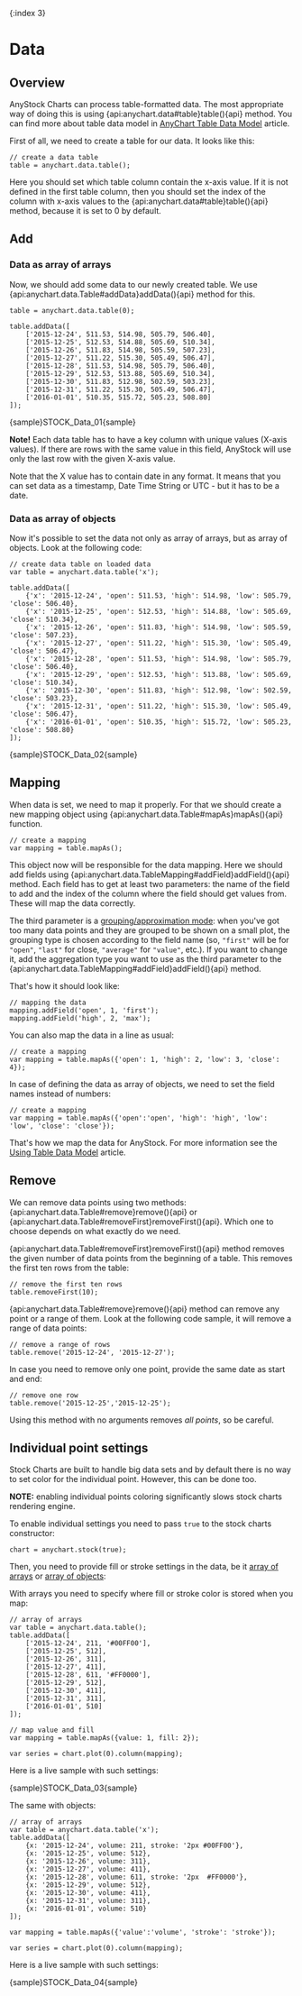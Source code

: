 {:index 3}

# Data

## Overview

AnyStock Charts can process table-formatted data. The most appropriate way of doing this is using {api:anychart.data#table}table(){api} method. You can find more about table data model in [AnyChart Table Data Model](../Working_with_Data/Using_Table_Data_Model) article.

First of all, we need to create a table for our data. It looks like this:

```
// create a data table
table = anychart.data.table();
```

Here you should set which table column contain the x-axis value. If it is not defined in the first table column, then you should set the index of the column with x-axis values to the {api:anychart.data#table}table(){api} method, because it is set to 0 by default.

## Add

### Data as array of arrays

Now, we should add some data to our newly created table. We use {api:anychart.data.Table#addData}addData(){api} method for this.

```
table = anychart.data.table(0);

table.addData([
    ['2015-12-24', 511.53, 514.98, 505.79, 506.40],
    ['2015-12-25', 512.53, 514.88, 505.69, 510.34],
    ['2015-12-26', 511.83, 514.98, 505.59, 507.23],
    ['2015-12-27', 511.22, 515.30, 505.49, 506.47],
    ['2015-12-28', 511.53, 514.98, 505.79, 506.40],
    ['2015-12-29', 512.53, 513.88, 505.69, 510.34],
    ['2015-12-30', 511.83, 512.98, 502.59, 503.23],
    ['2015-12-31', 511.22, 515.30, 505.49, 506.47],
    ['2016-01-01', 510.35, 515.72, 505.23, 508.80]
]);
```

{sample}STOCK\_Data\_01{sample}

**Note!** Each data table has to have a key column with unique values (X-axis values). If there are rows with the same value in this field, AnyStock will use only the last row with the given X-axis value.

Note that the X value has to contain date in any format. It means that you can set data as a timestamp, Date Time String or UTC - but it has to be a date.

### Data as array of objects

Now it's possible to set the data not only as array of arrays, but as array of objects. Look at the following code:

```
// create data table on loaded data
var table = anychart.data.table('x');

table.addData([
    {'x': '2015-12-24', 'open': 511.53, 'high': 514.98, 'low': 505.79, 'close': 506.40},
    {'x': '2015-12-25', 'open': 512.53, 'high': 514.88, 'low': 505.69, 'close': 510.34},
    {'x': '2015-12-26', 'open': 511.83, 'high': 514.98, 'low': 505.59, 'close': 507.23},
    {'x': '2015-12-27', 'open': 511.22, 'high': 515.30, 'low': 505.49, 'close': 506.47},
    {'x': '2015-12-28', 'open': 511.53, 'high': 514.98, 'low': 505.79, 'close': 506.40},
    {'x': '2015-12-29', 'open': 512.53, 'high': 513.88, 'low': 505.69, 'close': 510.34},
    {'x': '2015-12-30', 'open': 511.83, 'high': 512.98, 'low': 502.59, 'close': 503.23},
    {'x': '2015-12-31', 'open': 511.22, 'high': 515.30, 'low': 505.49, 'close': 506.47},
    {'x': '2016-01-01', 'open': 510.35, 'high': 515.72, 'low': 505.23, 'close': 508.80}
]);
```

{sample}STOCK\_Data\_02{sample}

## Mapping

When data is set, we need to map it properly. For that we should create a new mapping object using {api:anychart.data.Table#mapAs}mapAs(){api} function. 

```
// create a mapping
var mapping = table.mapAs();
```

This object now will be responsible for the data mapping. Here we should add fields using {api:anychart.data.TableMapping#addField}addField(){api} method. Each field has to get at least two parameters: the name of the field to add and the index of the column where the field should get values from. These will map the data correctly.

The third parameter is a [grouping/approximation mode](Data_Grouping): when you've got too many data points and they are grouped to be shown on a small plot, the grouping type is chosen according to the field name (so, `"first"` will be for `"open"`, `"last"` for close, `"average"` for `"value"`, etc.). If you want to change it, add the aggregation type you want to use as the third parameter to the {api:anychart.data.TableMapping#addField}addField(){api} method.

That's how it should look like:

```
// mapping the data
mapping.addField('open', 1, 'first');
mapping.addField('high', 2, 'max');
```

You can also map the data in a line as usual:

```
// create a mapping
var mapping = table.mapAs({'open': 1, 'high': 2, 'low': 3, 'close': 4});
```

In case of defining the data as array of objects, we need to set the field names instead of numbers:

```
// create a mapping
var mapping = table.mapAs({'open':'open', 'high': 'high', 'low': 'low', 'close': 'close'});
```

That's how we map the data for AnyStock. For more information see the [Using Table Data Model](../Working_with_Data/Using_Table_Data_Model) article.

## Remove

We can remove data points using two methods: {api:anychart.data.Table#remove}remove(){api} or {api:anychart.data.Table#removeFirst}removeFirst(){api}. 
Which one to choose depends on what exactly do we need.

{api:anychart.data.Table#removeFirst}removeFirst(){api} method removes the given number of data points from the beginning of a table. This removes the first ten rows from the table:

```
// remove the first ten rows
table.removeFirst(10);
```

{api:anychart.data.Table#remove}remove(){api} method can remove any point or a range of them. Look at the following code sample, it will remove a range of data points:

```
// remove a range of rows
table.remove('2015-12-24', '2015-12-27');
```

In case you need to remove only one point, provide the same date as start and end:

```
// remove one row
table.remove('2015-12-25','2015-12-25');
```

Using this method with no arguments removes *all points*, so be careful. 

## Individual point settings

Stock Charts are built to handle big data sets and by default there is no way to set color for the individual point. However, this can be done too.

**NOTE:** enabling individual points coloring significantly slows stock charts rendering engine.

To enable individual settings you need to pass `true` to the stock charts constructor:

```
chart = anychart.stock(true);
```

Then, you need to provide fill or stroke settings in the data, be it [array of arrays](#data_as_array_of_arrays) or [array of objects](#data_as_array_of_objects):

With arrays you need to specify where fill or stroke color is stored when you map:

```
// array of arrays
var table = anychart.data.table();
table.addData([
    ['2015-12-24', 211, '#00FF00'],
    ['2015-12-25', 512],
    ['2015-12-26', 311],
    ['2015-12-27', 411],
    ['2015-12-28', 611, '#FF0000'],
    ['2015-12-29', 512],
    ['2015-12-30', 411],
    ['2015-12-31', 311],
    ['2016-01-01', 510]
]);

// map value and fill
var mapping = table.mapAs({value: 1, fill: 2});

var series = chart.plot(0).column(mapping);
```

Here is a live sample with such settings:

{sample}STOCK\_Data\_03{sample}

The same with objects:

```
// array of arrays
var table = anychart.data.table('x');
table.addData([
    {x: '2015-12-24', volume: 211, stroke: '2px #00FF00'},
    {x: '2015-12-25', volume: 512},
    {x: '2015-12-26', volume: 311},
    {x: '2015-12-27', volume: 411},
    {x: '2015-12-28', volume: 611, stroke: '2px  #FF0000'},
    {x: '2015-12-29', volume: 512},
    {x: '2015-12-30', volume: 411},
    {x: '2015-12-31', volume: 311},
    {x: '2016-01-01', volume: 510}
]);

var mapping = table.mapAs({'value':'volume', 'stroke': 'stroke'});

var series = chart.plot(0).column(mapping);
```

Here is a live sample with such settings:

{sample}STOCK\_Data\_04{sample}